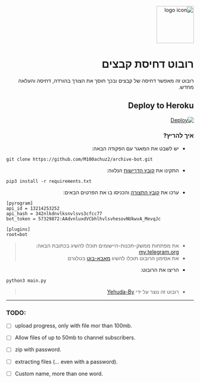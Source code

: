 <div dir="rtl">

<a href="https://t.me/zipperTGbot"><img src="https://telegra.ph/file/f6cfbc3be97f92cd347e6.png" alt="logo icon" width="100" height="100"></a>

# רובוט דחיסת קבצים

רובוט זה מאפשר דחיסה של קבצים ובכך חוסך את הצורך בהורדה, דחיסה והעלאה מחדש.



## Deploy to Heroku

[![Deploy](https://www.herokucdn.com/deploy/button.svg)](https://heroku.com/deploy?template=https://github.com/samadii/Archive-bot)



### איך להריץ?
+ יש לשבט את המאגר עם הפקודה הבאה:
</div>

```
git clone https://github.com/M100achuz2/archive-bot.git
```
<div dir="rtl">
  
  
+ התקינו את [קובץ הדרישות](/requirements.txt) הנלווה:

</div>

```
pip3 install -r requirements.txt
```
<div dir="rtl">
  
+ ערכו את [קובץ התצורה](/config.ini) והכניסו בו את הפרטים הבאים:
</div>

```
[pyrogram]
api_id = 13214253252
api_hash = 342nlkdnvlksnvlsvs3cfcc77
bot_token = 57329872:AAdvnluxdVCbhlhvlsvhesovNUkwvA_MevqJc

[plugins]
root=bot
```
<div dir="rtl">
  
> - את מפתחות ממשק-תכנות-היישומים תוכלו להשיג בכתובת הבאה: [my.telegram.org](https://my.telegram.org)
> - את אסימון הרובוט תוכלו להשיג [מאבא-בוט](https://t.me/BotFather) בטלגרם
+ הריצו את הרובוט:
</div>

```
python3 main.py
```

<div dir="rtl">
  
> - רובוט זה נוצר על ידי [Yehuda-By](https://t.me/M100achuzBots)

</div>
<hr>

### TODO: 

- [ ] upload progress, only with file mor than 100mb. 
 
- [ ] Allow files of up to 50mb to channel subscribers. 

- [ ] zip with password. 

- [ ] extracting files (... even with a password). 

- [ ] Custom name, more than one word. 

